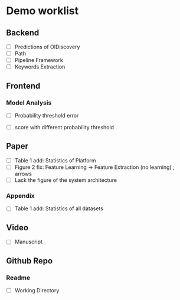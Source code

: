# Demo worklist
## Backend
+ [ ] Predictions of OIDiscovery
+ [ ] Path
+ [ ] Pipeline Framework
+ [ ] Keywords Extraction

## Frontend
### Model Analysis
+ [ ] Probability threshold error
+ [ ] score with different probability threshold


## Paper
+ [ ] Table 1 add: Statistics of Platform
+ [ ] Figure 2 fix: Feature Learning -> Feature Extraction (no learning) ; arrows
+ [ ] Lack the figure of the system architecture
### Appendix
+ [ ] Table 1 add: Statistics of all datasets

## Video
+ [ ] Manuscript

## Github Repo
### Readme
+ [ ] Working Directory

